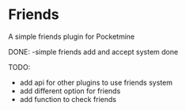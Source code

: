 # Friends
A simple friends plugin for Pocketmine


DONE:
-simple friends add and accept system done

TODO:
- add api for other plugins to use friends system
- add different option for friends
- add function to check friends
